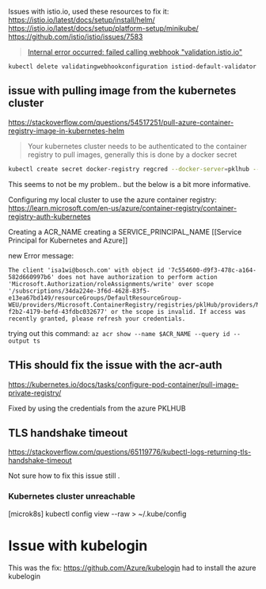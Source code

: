 
Issues with istio.io, used these resources to fix it: 
https://istio.io/latest/docs/setup/install/helm/ 
https://istio.io/latest/docs/setup/platform-setup/minikube/
https://github.com/istio/istio/issues/7583

>  [Internal error occurred: failed calling webhook "validation.istio.io"](https://stackoverflow.com/questions/71698267/internal-error-occurred-failed-calling-webhook-validation-istio-io)

````
kubectl delete validatingwebhookconfiguration istiod-default-validator 
````

## issue with pulling image from the kubernetes cluster
https://stackoverflow.com/questions/54517251/pull-azure-container-registry-image-in-kubernetes-helm

> Your kubernetes cluster needs to be authenticated to the container registry to pull images, generally this is done by a docker secret

```bash
kubectl create secret docker-registry regcred --docker-server=pklhub --docker-username=<your-name> --docker-password=<your-pword> --docker-email=<your-email>
```

This seems to not be my problem.. but the below is a bit more informative. 

Configuring my local cluster to use the azure container registry: 
https://learn.microsoft.com/en-us/azure/container-registry/container-registry-auth-kubernetes 

Creating a ACR_NAME
creating a SERVICE_PRINCIPAL_NAME [[Service Principal for Kubernetes and Azure]]

new Error message: 
```
The client 'isa1wi@bosch.com' with object id '7c554600-d9f3-478c-a164-582d660997b6' does not have authorization to perform action 'Microsoft.Authorization/roleAssignments/write' over scope '/subscriptions/34da224e-3f6d-4628-83f5-e13ea67bd149/resourceGroups/DefaultResourceGroup-WEU/providers/Microsoft.ContainerRegistry/registries/pklHub/providers/Microsoft.Authorization/roleAssignments/d02692d8-f2b2-4179-befd-43fdbc032677' or the scope is invalid. If access was recently granted, please refresh your credentials.
```


trying out this command: 
`az acr show --name $ACR_NAME --query id --output ts`

## THis should fix the issue with the acr-auth

https://kubernetes.io/docs/tasks/configure-pod-container/pull-image-private-registry/ 

Fixed by using the credentials from the azure PKLHUB



## TLS handshake timeout

https://stackoverflow.com/questions/65119776/kubectl-logs-returning-tls-handshake-timeout

Not sure how to fix this issue still .

### Kubernetes cluster unreachable  

[microk8s] kubectl config view --raw > ~/.kube/config

# Issue with kubelogin

This was the fix: https://github.com/Azure/kubelogin had to install the azure kubelogin